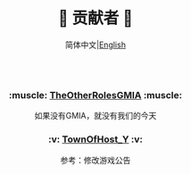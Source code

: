 <div align="center">
  
# :sparkling_heart: 贡献者 :sparkling_heart:

简体中文|[English]()

  </br></br>
  <h3>:muscle: <a href="https://github.com/dabao40/TheOtherRolesGMIA">TheOtherRolesGMIA</a> :muscle:</h3>
    <p>如果没有GMIA，就没有我们的今天</p>
  <h3>:v: <a href="https://github.com/Yumenopai/TownOfHost_Y">TownOfHost_Y</a> :v:</h3>
    <p>参考：修改游戏公告</p>
  </br></br>
</div>
